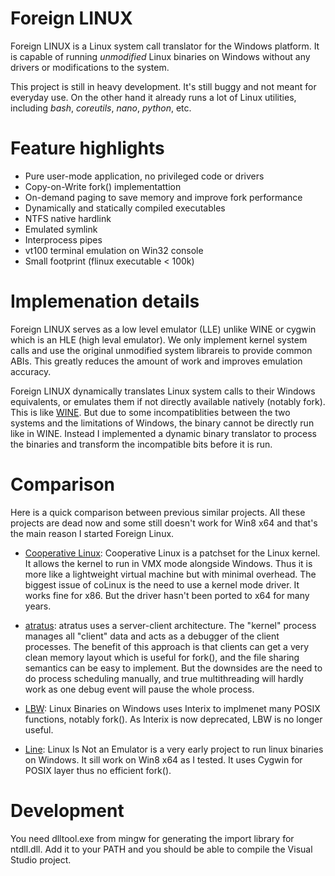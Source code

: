 Foreign LINUX
======

Foreign LINUX is a Linux system call translator for the Windows platform. It is capable of running *unmodified* Linux binaries on Windows without any drivers or modifications to the system.

This project is still in heavy development. It's still buggy and not meant for everyday use. On the other hand it already runs a lot of Linux utilities, including *bash*, *coreutils*, *nano*, *python*, etc.

Feature highlights
======

* Pure user-mode application, no privileged code or drivers
* Copy-on-Write fork() implementattion
* On-demand paging to save memory and improve fork performance
* Dynamically and statically compiled executables
* NTFS native hardlink
* Emulated symlink
* Interprocess pipes
* vt100 terminal emulation on Win32 console
* Small footprint (flinux executable < 100k)

Implemenation details
======
Foreign LINUX serves as a low level emulator (LLE) unlike WINE or cygwin which is an HLE (high leval emulator). We only implement kernel system calls and use the original unmodified system librareis to provide common ABIs. This greatly reduces the amount of work and improves emulation accuracy.


Foreign LINUX dynamically translates Linux system calls to their Windows equivalents, or emulates them if not directly available natively (notably fork). This is like [WINE](http://www.winehq.org). But due to some incompatiblities between the two systems and the limitations of Windows, the binary cannot be directly run like in WINE. Instead I implemented a dynamic binary translator to process the binaries and transform the incompatible bits before it is run.

Comparison
======
Here is a quick comparison between previous similar projects. All these projects are dead now and some still doesn't work for Win8 x64 and that's the main reason I started Foreign Linux.

* [Cooperative Linux](http://colinux.org): Cooperative Linux is a patchset for the Linux kernel. It allows the kernel to run in VMX mode alongside Windows. Thus it is more like a lightweight virtual machine but with minimal overhead. The biggest issue of coLinux is the need to use a kernel mode driver. It works fine for x86. But the driver hasn't been ported to x64 for many years.

* [atratus](http://atratus.org): atratus uses a server-client architecture. The "kernel" process manages all "client" data and acts as a debugger of the client processes. The benefit of this approach is that clients can get a very clean memory layout which is useful for fork(), and the file sharing semantics can be easy to implement. But the downsides are the need to do process scheduling manually, and true multithreading will hardly work as one debug event will pause the whole process.

* [LBW](http://lbw.sourceforge.net): Linux Binaries on Windows uses Interix to implmenet many POSIX functions, notably fork(). As Interix is now deprecated, LBW is no longer useful.

* [Line](http://sourceforge.net/projects/line): Linux Is Not an Emulator is a very early project to run linux binaries on Windows. It sill work on Win8 x64 as I tested. It uses Cygwin for POSIX layer thus no efficient fork().

Development
======
You need dlltool.exe from mingw for generating the import library for ntdll.dll. Add it to your PATH and you should be able to compile the Visual Studio project.
